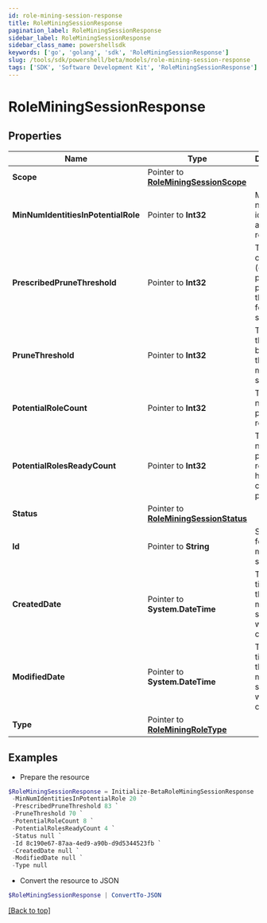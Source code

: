 ```yaml
---
id: role-mining-session-response
title: RoleMiningSessionResponse
pagination_label: RoleMiningSessionResponse
sidebar_label: RoleMiningSessionResponse
sidebar_class_name: powershellsdk
keywords: ['go', 'golang', 'sdk', 'RoleMiningSessionResponse'] 
slug: /tools/sdk/powershell/beta/models/role-mining-session-response
tags: ['SDK', 'Software Development Kit', 'RoleMiningSessionResponse']
---
```



# RoleMiningSessionResponse

## Properties

Name | Type | Description | Notes
------------ | ------------- | ------------- | -------------
**Scope** |  Pointer to [**RoleMiningSessionScope**](role-mining-session-scope) |  | [optional] 
**MinNumIdentitiesInPotentialRole** |  Pointer to **Int32** | Minimum number of identities in a potential role | [optional] 
**PrescribedPruneThreshold** |  Pointer to **Int32** | The computed (or prescribed) prune threshold for this session | [optional] 
**PruneThreshold** |  Pointer to **Int32** | The prune threshold to be used for this role mining session | [optional] 
**PotentialRoleCount** |  Pointer to **Int32** | The number of potential roles | [optional] 
**PotentialRolesReadyCount** |  Pointer to **Int32** | The number of potential roles which have completed processing | [optional] 
**Status** |  Pointer to [**RoleMiningSessionStatus**](role-mining-session-status) |  | [optional] 
**Id** |  Pointer to **String** | Session Id for this role mining session | [optional] 
**CreatedDate** |  Pointer to **System.DateTime** | The date-time when this role mining session was created. | [optional] 
**ModifiedDate** |  Pointer to **System.DateTime** | The date-time when this role mining session was completed. | [optional] 
**Type** |  Pointer to [**RoleMiningRoleType**](role-mining-role-type) |  | [optional] 

## Examples

- Prepare the resource
```powershell
$RoleMiningSessionResponse = Initialize-BetaRoleMiningSessionResponse  -Scope null `
 -MinNumIdentitiesInPotentialRole 20 `
 -PrescribedPruneThreshold 83 `
 -PruneThreshold 70 `
 -PotentialRoleCount 8 `
 -PotentialRolesReadyCount 4 `
 -Status null `
 -Id 8c190e67-87aa-4ed9-a90b-d9d5344523fb `
 -CreatedDate null `
 -ModifiedDate null `
 -Type null
```

- Convert the resource to JSON
```powershell
$RoleMiningSessionResponse | ConvertTo-JSON
```


[[Back to top]](#) 

